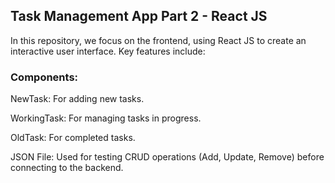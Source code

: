 ## Task Management App Part 2 - React JS

In this repository, we focus on the frontend, using React JS to create an interactive user interface. Key features include:

### Components:

NewTask: For adding new tasks.

WorkingTask: For managing tasks in progress.

OldTask: For completed tasks.

JSON File: Used for testing CRUD operations (Add, Update, Remove) before connecting to the backend.
